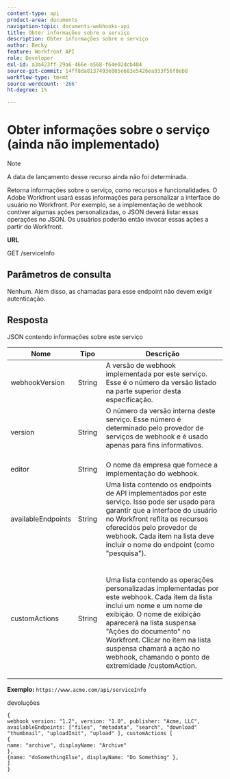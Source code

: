 ```yaml
---
content-type: api
product-area: documents
navigation-topic: documents-webhooks-api
title: Obter informações sobre o serviço
description: Obter informações sobre o serviço
author: Becky
feature: Workfront API
role: Developer
exl-id: a3a423ff-29a6-466e-a568-f64e02dcb484
source-git-commit: 14ff8da8137493e805e683e5426ea933f56f8eb8
workflow-type: tm+mt
source-wordcount: '266'
ht-degree: 1%

---
```



# Obter informações sobre o serviço (ainda não implementado)

>[!NOTE]
>
>A data de lançamento desse recurso ainda não foi determinada.

Retorna informações sobre o serviço, como recursos e funcionalidades. O Adobe Workfront usará essas informações para personalizar a interface do usuário no Workfront. Por exemplo, se a implementação de webhook contiver algumas ações personalizadas, o JSON deverá listar essas operações no JSON. Os usuários poderão então invocar essas ações a partir do Workfront.

**URL**

GET /serviceInfo

## Parâmetros de consulta

Nenhum. Além disso, as chamadas para esse endpoint não devem exigir autenticação.

## Resposta

JSON contendo informações sobre este serviço

<table style="table-layout:auto"> 
 <col> 
 <col> 
 <col> 
 <thead> 
  <tr> 
   <th>Nome</th> 
   <th>Tipo </th> 
   <th>Descrição</th> 
  </tr> 
 </thead> 
 <tbody> 
  <tr> 
   <td>webhookVersion </td> 
   <td>String </td> 
   <td>A versão de webhook implementada por este serviço. Esse é o número da versão listado na parte superior desta especificação.</td> 
  </tr> 
  <tr> 
   <td>version </td> 
   <td>String </td> 
   <td>O número da versão interna deste serviço. Esse número é determinado pelo provedor de serviços de webhook e é usado apenas para fins informativos.<br><br></td> 
  </tr> 
  <tr> 
   <td>editor </td> 
   <td>String </td> 
   <td>O nome da empresa que fornece a implementação do webhook.</td> 
  </tr> 
  <tr> 
   <td>availableEndpoints</td> 
   <td>String </td> 
   <td>Uma lista contendo os endpoints de API implementados por este serviço. Isso pode ser usado para garantir que a interface do usuário no Workfront reflita os recursos oferecidos pelo provedor de webhook. Cada item na lista deve incluir o nome do endpoint (como "pesquisa").</td> 
  </tr> 
  <tr> 
   <td>customActions </td> 
   <td>String</td> 
   <td>  <p>Uma lista contendo as operações personalizadas implementadas por este webhook. Cada item da lista inclui um nome e um nome de exibição. O nome de exibição aparecerá na lista suspensa "Ações do documento" no Workfront. Clicar no item na lista suspensa chamará a ação no webhook, chamando o ponto de extremidade /customAction.</p></td> 
  </tr> 
 </tbody> 
</table>

**Exemplo:** `https://www.acme.com/api/serviceInfo`

devoluções

```
{
webhook version: "1.2", version: "1.0", publisher: "Acme, LLC", availableEndpoints: ["files", "metadata", "search", "download"
"thumbnail", "uploadInit", "upload" ], customActions [
{
name: "archive", displayName: "Archive" 
}, 
{name: "doSomethingElse", displayName: "Do Something" }, 
] 
}
```
